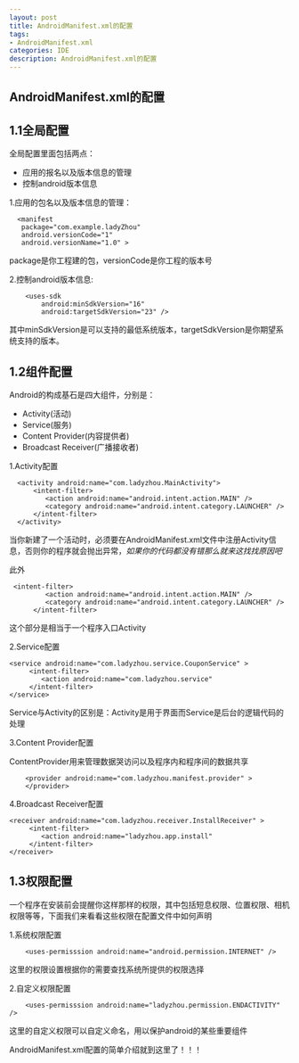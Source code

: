 ```yaml
---
layout: post
title: AndroidManifest.xml的配置
tags:
- AndroidManifest.xml
categories: IDE
description: AndroidManifest.xml的配置
---
```

## AndroidManifest.xml的配置
 

## 1.1全局配置
全局配置里面包括两点：

- 应用的报名以及版本信息的管理
- 控制android版本信息

1.应用的包名以及版本信息的管理：

```
  <manifest
   package="com.example.ladyZhou"
   android.versionCode="1"
   android.versionName="1.0" >
```
  package是你工程建的包，versionCode是你工程的版本号
  
2.控制android版本信息:

```
	<uses-sdk   
		android:minSdkVersion="16"
		android:targetSdkVersion="23" />
```
其中minSdkVersion是可以支持的最低系统版本，targetSdkVersion是你期望系统支持的版本。

## 1.2组件配置
Android的构成基石是四大组件，分别是：

- Activity(活动)
- Service(服务)
- Content Provider(内容提供者)
- Broadcast Receiver(广播接收者)

1.Activity配置

```
  <activity android:name="com.ladyzhou.MainActivity">
      <intent-filter>
         <action android:name="android.intent.action.MAIN" />
		 <category android:name="android.intent.category.LAUNCHER" />
      </intent-filter>
  </activity>
```
当你新建了一个活动时，必须要在AndroidManifest.xml文件中注册Activity信息，否则你的程序就会抛出异常，*如果你的代码都没有错那么就来这找找原因吧*

此外

```
 <intent-filter>
         <action android:name="android.intent.action.MAIN" />
		 <category android:name="android.intent.category.LAUNCHER" />
      </intent-filter>
```
这个部分是相当于一个程序入口Activity

2.Service配置

```
<service android:name="com.ladyzhou.service.CouponService" >
	 <intent-filter>
	 	<action android:name="com.ladyzhou.service"
	 </intent-filter>
</service>
```
Service与Activity的区别是：Activity是用于界面而Service是后台的逻辑代码的处理

3.Content Provider配置

ContentProvider用来管理数据哭访问以及程序内和程序间的数据共享

```
	<provider android:name="com.ladyzhou.manifest.provider" >
	</provider>
```

4.Broadcast Receiver配置

```
<receiver android:name="com.ladyzhou.receiver.InstallReceiver" >
	 <intent-filter>
	 	<action android:name="ladyzhou.app.install"
	 </intent-filter>
</receiver>
```

## 1.3权限配置

一个程序在安装前会提醒你这样那样的权限，其中包括短息权限、位置权限、相机权限等等，下面我们来看看这些权限在配置文件中如何声明

1.系统权限配置

```
	<uses-permisssion android:name="android.permission.INTERNET" />
```
这里的权限设置根据你的需要查找系统所提供的权限选择

2.自定义权限配置

```
	<uses-permisssion android:name="ladyzhou.permission.ENDACTIVITY" />
```
这里的自定义权限可以自定义命名，用以保护android的某些重要组件

AndroidManifest.xml配置的简单介绍就到这里了！！！

